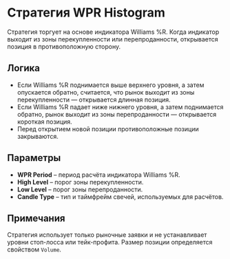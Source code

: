 # Стратегия WPR Histogram

Стратегия торгует на основе индикатора Williams %R. Когда индикатор выходит из зоны перекупленности или перепроданности, открывается позиция в противоположную сторону.

## Логика

- Если Williams %R поднимается выше верхнего уровня, а затем опускается обратно, считается, что рынок выходит из зоны перекупленности — открывается длинная позиция.
- Если Williams %R падает ниже нижнего уровня, а затем поднимается обратно, рынок выходит из зоны перепроданности — открывается короткая позиция.
- Перед открытием новой позиции противоположные позиции закрываются.

## Параметры

- **WPR Period** – период расчёта индикатора Williams %R.
- **High Level** – порог зоны перекупленности.
- **Low Level** – порог зоны перепроданности.
- **Candle Type** – тип и таймфрейм свечей, используемых для расчётов.

## Примечания

Стратегия использует только рыночные заявки и не устанавливает уровни стоп-лосса или тейк-профита. Размер позиции определяется свойством `Volume`.
